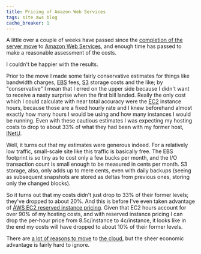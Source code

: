 ```yaml
---
title: Pricing of Amazon Web Services
tags: site aws blog
cache_breaker: 1
---
```


A little over a couple of weeks have passed since the [completion of the server move](/blog/server-migration-now-complete) to [Amazon Web Services](/wiki/Amazon_Web_Services), and enough time has passed to make a reasonable assessment of the costs.

I couldn't be happier with the results.

Prior to the move I made some fairly conservative estimates for things like bandwidth charges, [EBS](/wiki/EBS) fees, [S3](/wiki/S3) storage costs and the like; by "conservative" I mean that I erred on the upper side because I didn't want to receive a nasty surprise when the first bill landed. Really the only cost which I could calculate with near total accuracy were the [EC2](/wiki/EC2) instance hours, because those are a fixed hourly rate and I knew beforehand almost exactly how many hours I would be using and how many instances I would be running. Even with these cautious estimates I was expecting my hosting costs to drop to about 33% of what they had been with my former host, [INetU](/wiki/INetU).

Well, it turns out that my estimates were generous indeed. For a relatively low traffic, small-scale site like this traffic is basically free. The EBS footprint is so tiny as to cost only a few bucks per month, and the I/O transaction count is small enough to be measured in cents per month. S3 storage, also, only adds up to mere cents, even with daily backups (seeing as subsequent snapshots are stored as deltas from previous ones, storing only the changed blocks).

So it turns out that my costs didn't just drop to 33% of their former levels; they've dropped to about 20%. And this is before I've even taken advantage of [AWS EC2 reserved instance pricing](/wiki/AWS_EC2_reserved_instance_pricing). Given that EC2 hours account for over 90% of my hosting costs, and with reserved instance pricing I can drop the per-hour price from 8.5c/instance to 4c/instance, it looks like in the end my costs will have dropped to about 10% of their former levels.

There are [a lot of reasons to move](/blog/moving-to-the-cloud) to [the cloud](/wiki/the_cloud), but the sheer economic advantage is fairly hard to ignore.
